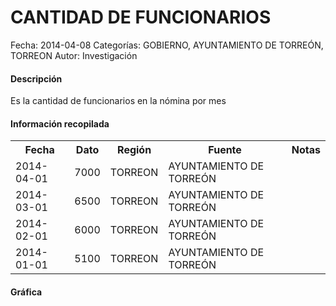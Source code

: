 CANTIDAD DE FUNCIONARIOS
=====

Fecha: 2014-04-08
Categorías: GOBIERNO, AYUNTAMIENTO DE TORREÓN, TORREON
Autor: Investigación

#### Descripción

Es la cantidad de funcionarios en la nómina por mes

#### Información recopilada

<table class="table table-hover table-bordered">
  <tr><th>Fecha</th><th>Dato</th><th>Región</th><th>Fuente</th><th>Notas</th></tr>
  <tr><td>2014-04-01</td><td>7000</td><td>TORREON</td><td>AYUNTAMIENTO DE TORREÓN</td><td></td></tr>
  <tr><td>2014-03-01</td><td>6500</td><td>TORREON</td><td>AYUNTAMIENTO DE TORREÓN</td><td></td></tr>
  <tr><td>2014-02-01</td><td>6000</td><td>TORREON</td><td>AYUNTAMIENTO DE TORREÓN</td><td></td></tr>
  <tr><td>2014-01-01</td><td>5100</td><td>TORREON</td><td>AYUNTAMIENTO DE TORREÓN</td><td></td></tr>
</table>

#### Gráfica

<div id="Morrisqvspeult" class="grafica"></div>
  <!-- JAVASCRIPT DE LA GRAFICA EN Morrisqvspeult -->
  <script>
  new Morris.Bar({
    element: 'Morrisqvspeult',
    data: [
      { fecha: '2014-04-01', dato: 7000 },
      { fecha: '2014-03-01', dato: 6500 },
      { fecha: '2014-02-01', dato: 6000 },
      { fecha: '2014-01-01', dato: 5100 }
    ],
    xkey: 'fecha',
    ykeys: ['dato'],
    labels: ['Dato']
  });
  </script>

